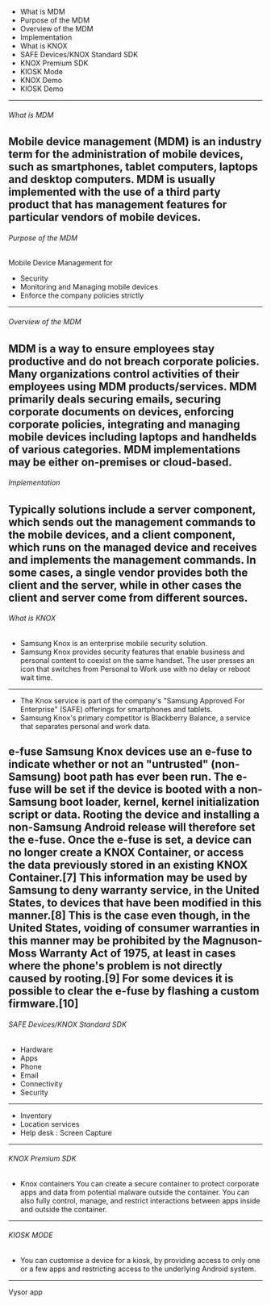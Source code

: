 * What is MDM
* Purpose of the MDM
* Overview of the MDM
* Implementation
* What is KNOX
* SAFE Devices/KNOX Standard SDK
* KNOX Premium SDK
* KIOSK Mode
* KNOX Demo
* KIOSK Demo

---
###### What is MDM
Mobile device management (MDM) is an industry term for the administration of mobile devices, such as smartphones, tablet computers, laptops and desktop computers. MDM is usually implemented with the use of a third party product that has management features for particular vendors of mobile devices.
---
###### Purpose of the MDM
Mobile Device Management for
* Security
* Monitoring and Managing mobile devices
* Enforce the company policies strictly
---
###### Overview of the MDM
MDM is a way to ensure employees stay productive and do not breach corporate policies. Many organizations control activities of their employees using MDM products/services. MDM primarily deals securing emails, securing corporate documents on devices, enforcing corporate policies, integrating and managing mobile devices including laptops and handhelds of various categories. 
MDM implementations may be either on-premises or cloud-based.
---
###### Implementation
Typically solutions include a server component, which sends out the management commands to the mobile devices, and a client component, which runs on the managed device and receives and implements the management commands. 
In some cases, a single vendor provides both the client and the server, while in other cases the client and server come from different sources.
---
###### What is KNOX
- Samsung Knox is an enterprise mobile security solution.
- Samsung Knox provides security features that enable business and personal content to coexist on the same handset. The user presses an icon that switches from Personal to Work use with no delay or reboot wait time.

---
- The Knox service is part of the company's "Samsung Approved For Enterprise" (SAFE) offerings for smartphones and tablets. 
- Samsung Knox's primary  competitor is Blackberry Balance, a service that separates personal and work data. 

e-fuse
Samsung Knox devices use an e-fuse to indicate whether or not an "untrusted" (non-Samsung) boot path has ever been run. The e-fuse will be set if the device is booted with a non-Samsung boot loader, kernel, kernel initialization script or data. Rooting the device and installing a non-Samsung Android release will therefore set the e-fuse. Once the e-fuse is set, a device can no longer create a KNOX Container, or access the data previously stored in an existing KNOX Container.[7] This information may be used by Samsung to deny warranty service, in the United States, to devices that have been modified in this manner.[8] This is the case even though, in the United States, voiding of consumer warranties in this manner may be prohibited by the Magnuson-Moss Warranty Act of 1975, at least in cases where the phone's problem is not directly caused by rooting.[9] For some devices it is possible to clear the e-fuse by flashing a custom firmware.[10]
---

###### SAFE Devices/KNOX Standard SDK
- Hardware 
- Apps 
- Phone 
- Email 
- Connectivity 
- Security
--- 
- Inventory 
- Location services
- Help desk : Screen Capture
---
###### KNOX Premium SDK
- Knox containers You can create a secure container to protect corporate apps and data from potential malware outside the container. You can also fully control, manage, and restrict interactions between apps inside and outside the container.

---
###### KIOSK MODE

- You can customise a device for a kiosk, by providing access to only one or a few apps and restricting access to the underlying Android system.
---

Vysor app

